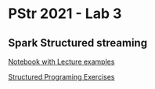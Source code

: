 # PStr 2021 - Lab 3
## Spark Structured streaming

[Notebook with Lecture examples](https://nbviewer.jupyter.org/github/smduarte/ps2021/blob/master/lab3/ProStr%202021-Lecture3-Example.ipynb)

[Structured Programing Exercises](https://nbviewer.jupyter.org/github/smduarte/ps2021/blob/master/lab3/ProStr%202021-Lab%203.ipynb)
